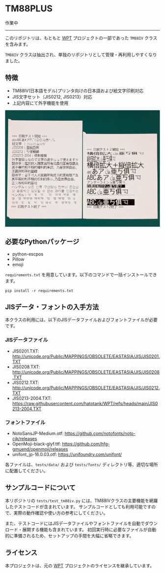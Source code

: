# TM88PLUS

作業中

----

このリポジトリは、もともと [WPT](https://github.com/hatotank/WPT) プロジェクトの一部であった `TM88IV` クラスを含みます。

`TM88IV` クラスは抽出され、単独のリポジトリとして管理・再利用しやすくなりました。

## 特徴
- TM88IV(日本語モデル)プリンタ向けの日本語および絵文字印刷対応
- JIS文字セット（JIS0212, JIS0213）対応
- 上記内容にて外字機能を使用

![印字サンプル](tm88iv_print_sample.jpg)

## 必要なPythonパッケージ

- python-escpos
- Pillow
- emoji

`requirements.txt` を用意しています。以下のコマンドで一括インストールできます。

```
pip install -r requirements.txt
```

## JISデータ・フォントの入手方法

本クラスの利用には、以下のJISデータファイルおよびフォントファイルが必要です。

### JISデータファイル
- JIS0201.TXT: http://unicode.org/Public/MAPPINGS/OBSOLETE/EASTASIA/JIS/JIS0201.TXT
- JIS0208.TXT: http://unicode.org/Public/MAPPINGS/OBSOLETE/EASTASIA/JIS/JIS0208.TXT
- JIS0212.TXT: http://unicode.org/Public/MAPPINGS/OBSOLETE/EASTASIA/JIS/JIS0212.TXT
- JIS0213-2004.TXT: https://raw.githubusercontent.com/hatotank/WPT/refs/heads/main/JIS0213-2004.TXT

### フォントファイル
- NotoSansJP-Medium.otf: https://github.com/notofonts/noto-cjk/releases
- OpenMoji-black-glyf.ttf: https://github.com/hfg-gmuend/openmoji/releases
- unifont_jp-16.0.03.otf: https://unifoundry.com/unifont/

各ファイルは、`tests/data/` および `tests/fonts/` ディレクトリ等、適切な場所に配置してください。

## サンプルコードについて

本リポジトリの `tests/test_tm88iv.py` には、TM88IVクラスの主要機能を網羅したテストコードが含まれています。
サンプルコードとしても利用可能ですので、実際の動作確認や使い方の参考にしてください。

また、テストコードにはJISデータファイルやフォントファイルを自動でダウンロード・展開する機能も含まれています。
初回実行時に必要なファイルが自動的に準備されるため、セットアップの手間を大幅に省略できます。

## ライセンス
本プロジェクトは、元の [WPT](https://github.com/hatotank/WPT) プロジェクトのライセンスを継承しています。
